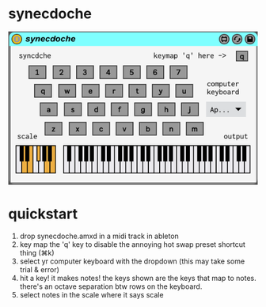 # synecdoche

![ss](ss.png)

# quickstart

1.	drop synecdoche.amxd in a midi track in ableton
2.	key map the 'q' key to disable the annoying hot swap preset shortcut thing (⌘k)
3.	select yr computer keyboard with the dropdown (this may take some trial & error)
4.	hit a key! it makes notes! the keys shown are the keys that map to notes. there's an octave separation btw rows on the keyboard.
5.	select notes in the scale where it says scale